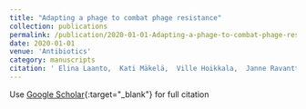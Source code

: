 ```yaml
---
title: "Adapting a phage to combat phage resistance"
collection: publications
permalink: /publication/2020-01-01-Adapting-a-phage-to-combat-phage-resistance
date: 2020-01-01
venue: 'Antibiotics'
category: manuscripts
citation: ' Elina Laanto,  Kati Mäkelä,  Ville Hoikkala,  Janne Ravantti,  Lotta-Riina Sundberg, &quot;Adapting a phage to combat phage resistance.&quot; Antibiotics, 2020.'
---
```

Use [Google Scholar](https://scholar.google.com/scholar?q=Adapting+a+phage+to+combat+phage+resistance){:target="_blank"} for full citation